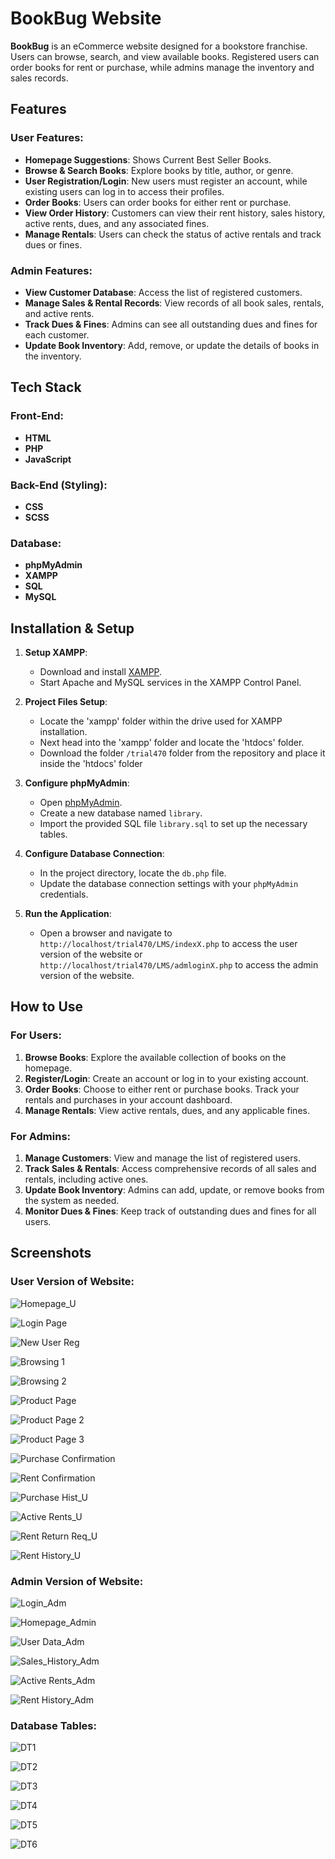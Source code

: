 # BookBug Website

**BookBug** is an eCommerce website designed for a bookstore franchise. Users can browse, search, and view available books. Registered users can order books for rent or purchase, while admins manage the inventory and sales records.

## Features

### User Features:
- **Homepage Suggestions**: Shows Current Best Seller Books.
- **Browse & Search Books**: Explore books by title, author, or genre.
- **User Registration/Login**: New users must register an account, while existing users can log in to access their profiles.
- **Order Books**: Users can order books for either rent or purchase.
- **View Order History**: Customers can view their rent history, sales history, active rents, dues, and any associated fines.
- **Manage Rentals**: Users can check the status of active rentals and track dues or fines.

### Admin Features:
- **View Customer Database**: Access the list of registered customers.
- **Manage Sales & Rental Records**: View records of all book sales, rentals, and active rents.
- **Track Dues & Fines**: Admins can see all outstanding dues and fines for each customer.
- **Update Book Inventory**: Add, remove, or update the details of books in the inventory.

## Tech Stack

### Front-End:
- **HTML**
- **PHP**
- **JavaScript**

### Back-End (Styling):
- **CSS**
- **SCSS**

### Database:
- **phpMyAdmin**
- **XAMPP**
- **SQL**
- **MySQL**

## Installation & Setup

1. **Setup XAMPP**:
   - Download and install [XAMPP](https://www.apachefriends.org/index.html).
   - Start Apache and MySQL services in the XAMPP Control Panel.

2. **Project Files Setup**:
   - Locate the 'xampp' folder within the drive used for XAMPP installation.
   - Next head into the 'xampp' folder and locate the 'htdocs' folder.
   - Download the folder `/trial470` folder from the repository and place it inside the 'htdocs' folder

3. **Configure phpMyAdmin**:
   - Open [phpMyAdmin](http://localhost/phpmyadmin).
   - Create a new database named `library`.
   - Import the provided SQL file `library.sql` to set up the necessary tables.

4. **Configure Database Connection**:
   - In the project directory, locate the `db.php` file.
   - Update the database connection settings with your `phpMyAdmin` credentials.

5. **Run the Application**:
   - Open a browser and navigate to `http://localhost/trial470/LMS/indexX.php` to access the user version of the website or `http://localhost/trial470/LMS/admloginX.php` to access the admin version of the website.

## How to Use

### For Users:
1. **Browse Books**: Explore the available collection of books on the homepage.
2. **Register/Login**: Create an account or log in to your existing account.
3. **Order Books**: Choose to either rent or purchase books. Track your rentals and purchases in your account dashboard.
4. **Manage Rentals**: View active rentals, dues, and any applicable fines.

### For Admins:
1. **Manage Customers**: View and manage the list of registered users.
2. **Track Sales & Rentals**: Access comprehensive records of all sales and rentals, including active ones.
3. **Update Book Inventory**: Admins can add, update, or remove books from the system as needed.
4. **Monitor Dues & Fines**: Keep track of outstanding dues and fines for all users.

## Screenshots

### User Version of Website:
![Homepage_U](https://github.com/user-attachments/assets/32e8bc1a-8d4d-4f35-b5ec-e65cceff0890)

![Login Page](https://github.com/user-attachments/assets/de8ef0b4-972c-42ed-933e-7cdbb1ab0b96)

![New User Reg](https://github.com/user-attachments/assets/1d9c12d7-4e70-4927-b7cd-13d82c951c36)

![Browsing 1](https://github.com/user-attachments/assets/b508e29f-8c53-49f5-b319-499b5ea09db9)

![Browsing 2](https://github.com/user-attachments/assets/1d9ebda8-92ae-4448-9e57-50604eeb7ec5)

![Product Page](https://github.com/user-attachments/assets/e2015a09-a5e6-473e-83c4-425c7463e898)

![Product Page 2](https://github.com/user-attachments/assets/2ae16a69-0c56-4993-8fbb-b8afd08c6604)

![Product Page 3](https://github.com/user-attachments/assets/6095c761-338c-461c-900e-c9a2d268a868)

![Purchase Confirmation](https://github.com/user-attachments/assets/a695b07a-07c7-42ce-9b14-36493a41d9dd)

![Rent Confirmation](https://github.com/user-attachments/assets/a54c69ff-270a-4b03-9957-a31558b70729)

![Purchase Hist_U](https://github.com/user-attachments/assets/e67cb966-d60c-4306-a58e-a518497afa30)

![Active Rents_U](https://github.com/user-attachments/assets/6198f91f-960f-4b42-8821-983d583b1f1a)

![Rent Return Req_U](https://github.com/user-attachments/assets/8f93aae7-c63d-4ded-8362-327731fd64dd)

![Rent History_U](https://github.com/user-attachments/assets/b4edc3d0-d87d-4717-8384-b736a4d4b0bd)



### Admin Version of Website:
![Login_Adm](https://github.com/user-attachments/assets/5f1c4788-26e9-442d-bfc4-8e9d10d6a229)

![Homepage_Admin](https://github.com/user-attachments/assets/4870f020-0f37-4fb7-995b-e9f0c6ac04f3)

![User Data_Adm](https://github.com/user-attachments/assets/4800c592-9070-4a62-8735-ff6498bc5cfe)

![Sales_History_Adm](https://github.com/user-attachments/assets/74f6d054-54f8-417e-84b9-8cc4232dec7c)

![Active Rents_Adm](https://github.com/user-attachments/assets/1d2b21d2-b090-4a0f-bc1d-c0e213949ce5)

![Rent History_Adm](https://github.com/user-attachments/assets/448af926-8722-443c-a8f4-558824d3ad0b)



### Database Tables:
![DT1](https://github.com/user-attachments/assets/357b1afe-ed56-4dfa-b34d-b4ddf07502ad)

![DT2](https://github.com/user-attachments/assets/967b2d13-f81c-4205-a9aa-dd504e04c6ca)

![DT3](https://github.com/user-attachments/assets/f559dd99-c336-4b17-9896-cb73ff480797)

![DT4](https://github.com/user-attachments/assets/cdc93f04-3082-46b5-8561-554d0b3d8505)

![DT5](https://github.com/user-attachments/assets/49f12c4f-3526-47af-bec6-62c2edb8a9c8)

![DT6](https://github.com/user-attachments/assets/e08f9d0a-06a2-40c1-b057-22dbec418315)


